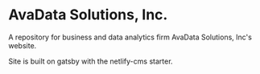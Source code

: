 # AvaData Solutions, Inc.

A repository for business and data analytics firm AvaData Solutions, Inc's website.

Site is built on gatsby with the netlify-cms starter.
